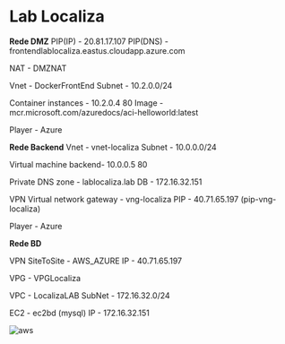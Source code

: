 # Lab Localiza

**Rede DMZ** 
PIP(IP) - 20.81.17.107
PIP(DNS) - frontendlablocaliza.eastus.cloudapp.azure.com

NAT - DMZNAT

Vnet - DockerFrontEnd
Subnet - 10.2.0.0/24

Container instances - 10.2.0.4 80
Image - mcr.microsoft.com/azuredocs/aci-helloworld:latest

Player - Azure

**Rede Backend**
Vnet - vnet-localiza
Subnet - 10.0.0.0/24

Virtual machine  backend-  10.0.0.5 80

Private DNS zone - lablocaliza.lab
DB - 172.16.32.151

VPN
Virtual network gateway - vng-localiza
PIP - 40.71.65.197 (pip-vng-localiza)

Player - Azure

**Rede BD**

VPN SiteToSite - AWS_AZURE
IP - 40.71.65.197

VPG - VPGLocaliza

VPC - LocalizaLAB
SubNet - 172.16.32.0/24

EC2 - ec2bd (mysql)
IP - 172.16.32.151



![aws](https://user-images.githubusercontent.com/91168566/134672806-ec7945ef-7936-4338-9868-e99b3b782667.png)
